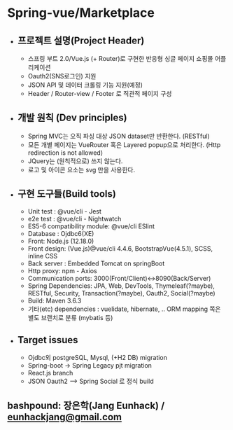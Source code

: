 # Spring-vue/Marketplace
+ ## 프로젝트 설명(Project Header)
  + 스프링 부트 2.0/Vue.js (+ Router)로 구현한 반응형 싱글 페이지 쇼핑몰 어플리케이션
  + Oauth2(SNS로그인) 지원
  + JSON API 및 데이터 크롤링 기능 지원(예정)
  + Header / Router-view / Footer 로 직관적 페이지 구성

+ ## 개발 원칙 (Dev principles)
  + Spring MVC는 오직 파싱 대상 JSON dataset만 반환한다. (RESTful)
  + 모든 개별 페이지는 VueRouter 혹은 Layered popup으로 처리한다. (Http redirection is not allowed)
  + JQuery는 (원칙적으로) 쓰지 않는다.
  + 로고 및 아이콘 요소는 svg 만을 사용한다.

+ ## 구현 도구들(Build tools)
  + Unit test : @vue/cli - Jest
  + e2e test : @vue/cli - Nightwatch
  + ES5-6 compatibility module: @vue/cli ESlint  
  + Database : Ojdbc6(XE)
  + Front: Node.js (12.18.0)
  + Front design: (Vue.js)@vue/cli 4.4.6, BootstrapVue(4.5.1), SCSS, inline CSS
  + Back server : Embedded Tomcat on springBoot
  + Http proxy: npm - Axios
  + Communication ports: 3000(Front/Client)<->8090(Back/Server)
  + Spring Dependencies: JPA, Web, DevTools, Thymeleaf(?maybe), RESTful, Security, Transaction(?maybe), Oauth2, Social(?maybe)
  + Build: Maven 3.6.3
  + 기타(etc) dependencies : vuelidate, hibernate, .. ORM mapping 쪽은 별도 브랜치로 분류 (mybatis 등)
  
+ ## Target issues
  + Ojdbc외 postgreSQL, Mysql, (+H2 DB) migration
  + Spring-boot -> Spring Legacy pjt migration
  + React.js branch
  + JSON Oauth2 --> Spring Social 로 정식 build

## bashpound: 장은학(Jang Eunhack) / eunhackjang@gmail.com
